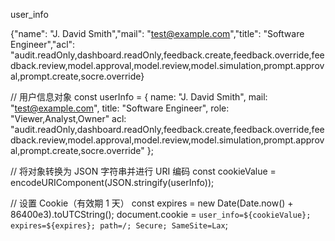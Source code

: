 user_info

{"name": "J. David Smith","mail": "test@example.com","title": "Software Engineer","acl": "audit.readOnly,dashboard.readOnly,feedback.create,feedback.override,feedback.review,model.approval,model.review,model.simulation,prompt.approval,prompt.create,socre.override}

<!-- 没 cookie，redirect ，router middle ware -->

// 用户信息对象
const userInfo = {
name: "J. David Smith",
mail: "test@example.com",
title: "Software Engineer",
role: "Viewer,Analyst,Owner"
acl: "audit.readOnly,dashboard.readOnly,feedback.create,feedback.override,feedback.review,model.approval,model.review,model.simulation,prompt.approval,prompt.create,socre.override"
};

// 将对象转换为 JSON 字符串并进行 URI 编码
const cookieValue = encodeURIComponent(JSON.stringify(userInfo));

// 设置 Cookie（有效期 1 天）
const expires = new Date(Date.now() + 86400e3).toUTCString();
document.cookie = `user_info=${cookieValue}; expires=${expires}; path=/; Secure; SameSite=Lax`;
